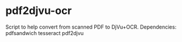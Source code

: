 pdf2djvu-ocr
============

Script to help convert from scanned PDF to DjVu+OCR. Dependencies: pdfsandwich tesseract pdf2djvu